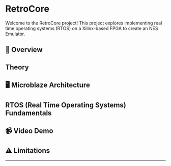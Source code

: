 # RetroCore

Welcome to the RetroCore project! This project explores implementing real time operating systems (RTOS) on a Xilinx-based FPGA to create an NES Emulator. 

## 🧠 Overview

## Theory

## 🖥️ Microblaze Architecture

## RTOS (Real Time Operating Systems) Fundamentals

## 📹 Video Demo

## ⚠️ Limitations

---
